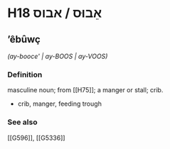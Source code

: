 # H18 אֵבוּס / אבוס

## ʼêbûwç

_(ay-booce' | ay-BOOS | ay-VOOS)_

### Definition

masculine noun; from [[H75]]; a manger or stall; crib.

- crib, manger, feeding trough
### See also

[[G596]], [[G5336]]

